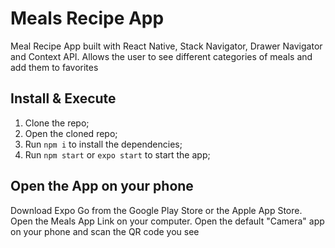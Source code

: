 # Meals Recipe App

Meal Recipe App built with React Native, Stack Navigator, Drawer Navigator and Context API. Allows the user to see different categories of meals and add them to favorites

## Install & Execute

1. Clone the repo;
2. Open the cloned repo;
3. Run `npm i` to install the dependencies;
4. Run `npm start` or `expo start` to start the app;

## Open the App on your phone

Download Expo Go from the Google Play Store or the Apple App Store. Open the Meals App Link on your computer. Open the default "Camera" app on your phone and scan the QR code you see
